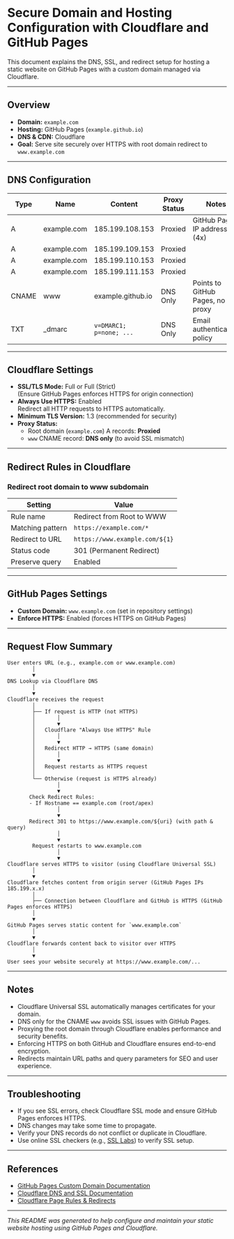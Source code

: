 # Secure Domain and Hosting Configuration with Cloudflare and GitHub Pages

This document explains the DNS, SSL, and redirect setup for hosting a static website on GitHub Pages with a custom domain managed via Cloudflare.

---

## Overview

- **Domain:** `example.com`
- **Hosting:** GitHub Pages (`example.github.io`)
- **DNS & CDN:** Cloudflare
- **Goal:** Serve site securely over HTTPS with root domain redirect to `www.example.com`

---

## DNS Configuration

| Type  | Name        | Content                 | Proxy Status | Notes                            |
| ----- | ----------- | ----------------------- | ------------ | -------------------------------- |
| A     | example.com | 185.199.108.153         | Proxied      | GitHub Pages IP addresses (4x)   |
| A     | example.com | 185.199.109.153         | Proxied      |                                  |
| A     | example.com | 185.199.110.153         | Proxied      |                                  |
| A     | example.com | 185.199.111.153         | Proxied      |                                  |
| CNAME | www         | example.github.io       | DNS Only     | Points to GitHub Pages, no proxy |
| TXT   | \_dmarc     | `v=DMARC1; p=none; ...` | DNS Only     | Email authentication policy      |

---

## Cloudflare Settings

- **SSL/TLS Mode:** Full or Full (Strict)  
  (Ensure GitHub Pages enforces HTTPS for origin connection)
- **Always Use HTTPS:** Enabled  
  Redirect all HTTP requests to HTTPS automatically.
- **Minimum TLS Version:** 1.3 (recommended for security)
- **Proxy Status:**
  - Root domain (`example.com`) A records: **Proxied**
  - `www` CNAME record: **DNS only** (to avoid SSL mismatch)

---

## Redirect Rules in Cloudflare

### Redirect root domain to www subdomain

| Setting          | Value                          |
| ---------------- | ------------------------------ |
| Rule name        | Redirect from Root to WWW      |
| Matching pattern | `https://example.com/*`        |
| Redirect to URL  | `https://www.example.com/${1}` |
| Status code      | 301 (Permanent Redirect)       |
| Preserve query   | Enabled                        |

---

## GitHub Pages Settings

- **Custom Domain:** `www.example.com` (set in repository settings)
- **Enforce HTTPS:** Enabled (forces HTTPS on GitHub Pages)

---

## Request Flow Summary

```
User enters URL (e.g., example.com or www.example.com)
        │
        ▼
DNS Lookup via Cloudflare DNS
        │
        ▼
Cloudflare receives the request
        │
        ├── If request is HTTP (not HTTPS)
        │       │
        │       ▼
        │   Cloudflare "Always Use HTTPS" Rule
        │       │
        │       ▼
        │   Redirect HTTP → HTTPS (same domain)
        │       │
        │       ▼
        │   Request restarts as HTTPS request
        │
        └── Otherwise (request is HTTPS already)
                │
                ▼
       Check Redirect Rules:
       - If Hostname == example.com (root/apex)
                │
                ▼
       Redirect 301 to https://www.example.com/${uri} (with path & query)
                │
                ▼
        Request restarts to www.example.com
                │
                ▼
Cloudflare serves HTTPS to visitor (using Cloudflare Universal SSL)
        │
        ▼
Cloudflare fetches content from origin server (GitHub Pages IPs 185.199.x.x)
        │
        ├── Connection between Cloudflare and GitHub is HTTPS (GitHub Pages enforces HTTPS)
        │
        ▼
GitHub Pages serves static content for `www.example.com`
        │
        ▼
Cloudflare forwards content back to visitor over HTTPS
        │
        ▼
User sees your website securely at https://www.example.com/...
```

---

## Notes

- Cloudflare Universal SSL automatically manages certificates for your domain.
- DNS only for the CNAME `www` avoids SSL issues with GitHub Pages.
- Proxying the root domain through Cloudflare enables performance and security benefits.
- Enforcing HTTPS on both GitHub and Cloudflare ensures end-to-end encryption.
- Redirects maintain URL paths and query parameters for SEO and user experience.

---

## Troubleshooting

- If you see SSL errors, check Cloudflare SSL mode and ensure GitHub Pages enforces HTTPS.
- DNS changes may take some time to propagate.
- Verify your DNS records do not conflict or duplicate in Cloudflare.
- Use online SSL checkers (e.g., [SSL Labs](https://www.ssllabs.com/ssltest/)) to verify SSL setup.

---

## References

- [GitHub Pages Custom Domain Documentation](https://docs.github.com/en/pages/configuring-a-custom-domain-for-your-github-pages-site)
- [Cloudflare DNS and SSL Documentation](https://developers.cloudflare.com/ssl/)
- [Cloudflare Page Rules & Redirects](https://developers.cloudflare.com/rules/redirect-rules/)

---

_This README was generated to help configure and maintain your static website hosting using GitHub Pages and Cloudflare._
